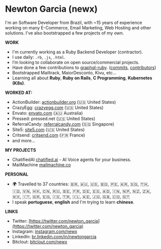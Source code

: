 # Newton Garcia (newx)

I'm an Software Developer from Brazil, with ~15 years of experience working on many E-Commerce, Email Marketing,
Web Hosting and other solutions. I've also bootstrapped a few projects of my own.

**WORK**

* I'm currently working as a Ruby Backend Developer (contractor).
* I use daily: `.rb`, `.js`, `.html`.
* I’m looking to collaborate on open source/commercial projects.
* Have done a few contributions to [graphql-ruby](https://github.com/rmosolgo/graphql-ruby). ([commits](https://github.com/rmosolgo/graphql-ruby/commits?author=newx), [contributors](https://github.com/rmosolgo/graphql-ruby/graphs/contributors))
* Bootstrapped Mailtrack, MaiorDesconto, Kivu, etc...
* Learning all about **Ruby**, **Ruby on Rails**, **C Programming**, **Kubernetes (K8s)**.


**WORKED AT:**

* ActionBuilder: [actionbuilder.org](https://actionbuilder.org) (:us: United States)
* CrazyEgg: [crazyegg.com](https://crazyegg.com) (:us: United States)
* Envato: [envato.com](https://envato.com) (:australia: Australia)
* Pressed: pressed.net (:us: United States)
* ReferralCandy: [referralcandy.com](https://www.referralcandy.com) (:singapore: Singapore)
* Site5: [site5.com](https://www.site5.com) (:us: United States)
* Critsend: [critsend.com](https://www.critsend.com) (:fr: France)
* and more...

**MY PROJECTS**

* ChatifiedAI [chatified.ai](https://chatified.ai) - AI Voice agents for your business. 
* MailMachine [mailmachine.co](https://mailmachine.co)

**PERSONAL**

* 🌍 Travelled to 37 countries: :brazil:, :australia:, :us:, :bolivia:, :peru:, :argentina:, :singapore:, :thailand:, :indonesia:, :vietnam:, :hong_kong:, :cn:, :ru:, :belgium:, :fr:, :de:, :es:, :andorra:, :india:, :nepal:, :new_zealand:, :south_africa:, :mexico:, :it:, :greece:, :egypt:, 🇮🇸, 🇹🇷, 🇮🇱, 🇦🇪, 🇯🇴, 🇬🇧, 🇨🇴, 🇬🇹
* I speak **portuguese**, **english** and I'm trying to learn **chinese**.


**LINKS**

* Twitter: [https://twitter.com/newton_garcia](https://twitter.com/newton_garcia)
* Instagram: [instagram.com/newx](https://instagram.com/newx)
* LinkedIn: [br.linkedin.com/in/newtongarcia](https://br.linkedin.com/in/newtongarcia)
* Bitclout: [bitclout.com/newx](https://bitclout.com/u/newx)

